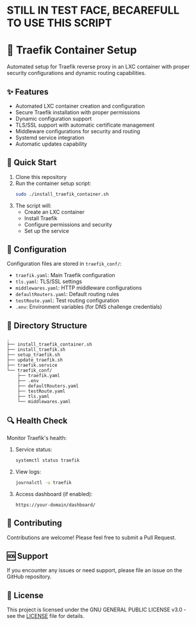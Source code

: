 # STILL IN TEST FACE, BECAREFULL TO USE THIS SCRIPT

# 💾 Traefik Container Setup

Automated setup for Traefik reverse proxy in an LXC container with proper security configurations and dynamic routing capabilities.

## ✨ Features

- Automated LXC container creation and configuration
- Secure Traefik installation with proper permissions
- Dynamic configuration support
- TLS/SSL support with automatic certificate management
- Middleware configurations for security and routing
- Systemd service integration
- Automatic updates capability

## 🚀 Quick Start

1. Clone this repository
2. Run the container setup script:
   ```bash
   sudo ./install_traefik_container.sh
   ```
3. The script will:
   - Create an LXC container
   - Install Traefik
   - Configure permissions and security
   - Set up the service

## 🔧 Configuration

Configuration files are stored in `traefik_conf/`:
- `traefik.yaml`: Main Traefik configuration
- `tls.yaml`: TLS/SSL settings
- `middlewares.yaml`: HTTP middleware configurations
- `defaultRouters.yaml`: Default routing rules
- `testRoute.yaml`: Test routing configuration
- `.env`: Environment variables (for DNS challenge credentials)

## 📝 Directory Structure

```
.
├── install_traefik_container.sh
├── install_traefik.sh
├── setup_traefik.sh
├── update_traefik.sh
├── traefik.service
└── traefik_conf/
    ├── traefik.yaml
    ├── .env
    ├── defaultRouters.yaml
    ├── testRoute.yaml
    ├── tls.yaml
    └── middlewares.yaml
```

## 🔍 Health Check

Monitor Traefik's health:
1. Service status:
   ```bash
   systemctl status traefik
   ```
2. View logs:
   ```bash
   journalctl -u traefik
   ```
3. Access dashboard (if enabled):
   ```
   https://your-domain/dashboard/
   ```
## 🤝 Contributing

Contributions are welcome! Please feel free to submit a Pull Request.

## 🆘 Support

If you encounter any issues or need support, please file an issue on the GitHub repository.

## 📄 License

This project is licensed under the GNU GENERAL PUBLIC LICENSE v3.0 - see the [LICENSE](LICENSE) file for details.
